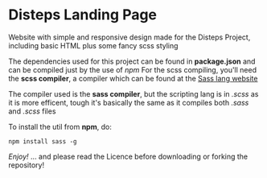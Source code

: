 # Disteps Landing Page
Website with simple and responsive design made for the Disteps Project, including basic HTML plus some fancy scss styling

The dependencies used for this project can be found in **package.json** and can be compiled just by the use of *npm*
For the scss compiling, you'll need the **scss compiler**, a compiler which can be found at the [Sass lang website](https://sass-lang.com/install)

The compiler used is the **sass compiler**, but the scripting lang is in *.scss* as it is more efficent, tough it's basically the same as it compiles both *.sass* and *.scss* files

To install the util from **npm**, do:
```
npm install sass -g
```

*Enjoy!*
... and please read the Licence before downloading or forking the repository!
